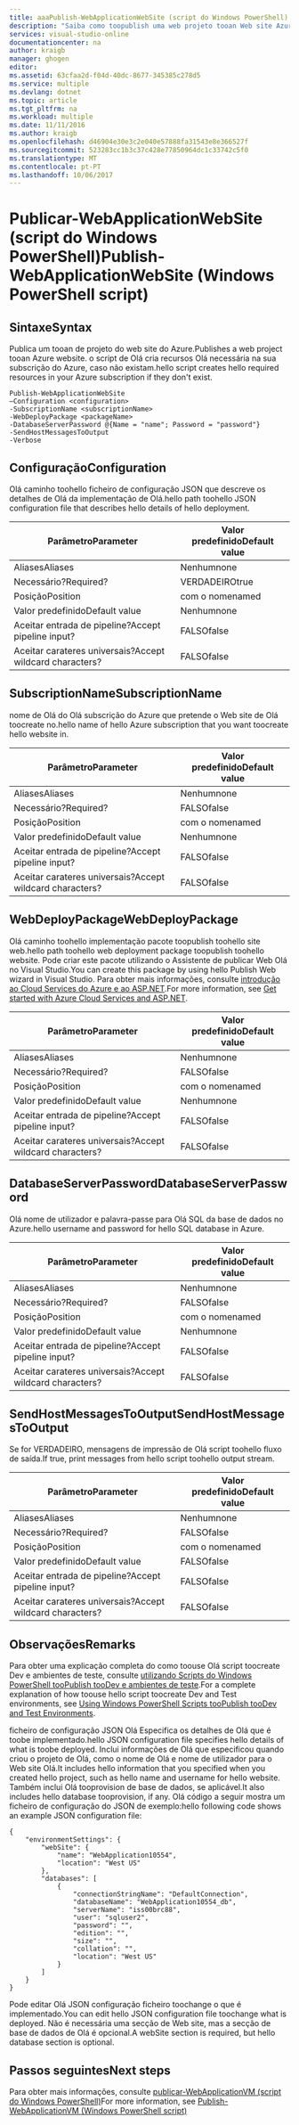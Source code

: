 ```yaml
---
title: aaaPublish-WebApplicationWebSite (script do Windows PowerShell) | Microsoft Docs
description: "Saiba como toopublish uma web projeto tooan Web site Azure. Este script cria recursos Olá necessária na sua subscrição do Azure, caso não existam."
services: visual-studio-online
documentationcenter: na
author: kraigb
manager: ghogen
editor: 
ms.assetid: 63cfaa2d-f04d-40dc-8677-345385c278d5
ms.service: multiple
ms.devlang: dotnet
ms.topic: article
ms.tgt_pltfrm: na
ms.workload: multiple
ms.date: 11/11/2016
ms.author: kraigb
ms.openlocfilehash: d46904e30e3c2e040e57888fa31543e8e366527f
ms.sourcegitcommit: 523283cc1b3c37c428e77850964dc1c33742c5f0
ms.translationtype: MT
ms.contentlocale: pt-PT
ms.lasthandoff: 10/06/2017
---
```

# <a name="publish-webapplicationwebsite-windows-powershell-script"></a><span data-ttu-id="81ae4-104">Publicar-WebApplicationWebSite (script do Windows PowerShell)</span><span class="sxs-lookup"><span data-stu-id="81ae4-104">Publish-WebApplicationWebSite (Windows PowerShell script)</span></span>
## <a name="syntax"></a><span data-ttu-id="81ae4-105">Sintaxe</span><span class="sxs-lookup"><span data-stu-id="81ae4-105">Syntax</span></span>
<span data-ttu-id="81ae4-106">Publica um tooan de projeto do web site do Azure.</span><span class="sxs-lookup"><span data-stu-id="81ae4-106">Publishes a web project tooan Azure website.</span></span> <span data-ttu-id="81ae4-107">o script de Olá cria recursos Olá necessária na sua subscrição do Azure, caso não existam.</span><span class="sxs-lookup"><span data-stu-id="81ae4-107">hello script creates hello required resources in your Azure subscription if they don't exist.</span></span>

    Publish-WebApplicationWebSite
    –Configuration <configuration>
    -SubscriptionName <subscriptionName>
    -WebDeployPackage <packageName>
    -DatabaseServerPassword @{Name = "name"; Password = "password"}
    -SendHostMessagesToOutput
    -Verbose


## <a name="configuration"></a><span data-ttu-id="81ae4-108">Configuração</span><span class="sxs-lookup"><span data-stu-id="81ae4-108">Configuration</span></span>
<span data-ttu-id="81ae4-109">Olá caminho toohello ficheiro de configuração JSON que descreve os detalhes de Olá da implementação de Olá.</span><span class="sxs-lookup"><span data-stu-id="81ae4-109">hello path toohello JSON configuration file that describes hello details of hello deployment.</span></span>

| <span data-ttu-id="81ae4-110">Parâmetro</span><span class="sxs-lookup"><span data-stu-id="81ae4-110">Parameter</span></span> | <span data-ttu-id="81ae4-111">Valor predefinido</span><span class="sxs-lookup"><span data-stu-id="81ae4-111">Default value</span></span> |
| --- | --- |
| <span data-ttu-id="81ae4-112">Aliases</span><span class="sxs-lookup"><span data-stu-id="81ae4-112">Aliases</span></span> |<span data-ttu-id="81ae4-113">Nenhum</span><span class="sxs-lookup"><span data-stu-id="81ae4-113">none</span></span> |
| <span data-ttu-id="81ae4-114">Necessário?</span><span class="sxs-lookup"><span data-stu-id="81ae4-114">Required?</span></span> |<span data-ttu-id="81ae4-115">VERDADEIRO</span><span class="sxs-lookup"><span data-stu-id="81ae4-115">true</span></span> |
| <span data-ttu-id="81ae4-116">Posição</span><span class="sxs-lookup"><span data-stu-id="81ae4-116">Position</span></span> |<span data-ttu-id="81ae4-117">com o nome</span><span class="sxs-lookup"><span data-stu-id="81ae4-117">named</span></span> |
| <span data-ttu-id="81ae4-118">Valor predefinido</span><span class="sxs-lookup"><span data-stu-id="81ae4-118">Default value</span></span> |<span data-ttu-id="81ae4-119">Nenhum</span><span class="sxs-lookup"><span data-stu-id="81ae4-119">none</span></span> |
| <span data-ttu-id="81ae4-120">Aceitar entrada de pipeline?</span><span class="sxs-lookup"><span data-stu-id="81ae4-120">Accept pipeline input?</span></span> |<span data-ttu-id="81ae4-121">FALSO</span><span class="sxs-lookup"><span data-stu-id="81ae4-121">false</span></span> |
| <span data-ttu-id="81ae4-122">Aceitar carateres universais?</span><span class="sxs-lookup"><span data-stu-id="81ae4-122">Accept wildcard characters?</span></span> |<span data-ttu-id="81ae4-123">FALSO</span><span class="sxs-lookup"><span data-stu-id="81ae4-123">false</span></span> |

## <a name="subscriptionname"></a><span data-ttu-id="81ae4-124">SubscriptionName</span><span class="sxs-lookup"><span data-stu-id="81ae4-124">SubscriptionName</span></span>
<span data-ttu-id="81ae4-125">nome de Olá do Olá subscrição do Azure que pretende o Web site de Olá toocreate no.</span><span class="sxs-lookup"><span data-stu-id="81ae4-125">hello name of hello Azure subscription that you want toocreate hello website in.</span></span>

| <span data-ttu-id="81ae4-126">Parâmetro</span><span class="sxs-lookup"><span data-stu-id="81ae4-126">Parameter</span></span> | <span data-ttu-id="81ae4-127">Valor predefinido</span><span class="sxs-lookup"><span data-stu-id="81ae4-127">Default value</span></span> |
| --- | --- |
| <span data-ttu-id="81ae4-128">Aliases</span><span class="sxs-lookup"><span data-stu-id="81ae4-128">Aliases</span></span> |<span data-ttu-id="81ae4-129">Nenhum</span><span class="sxs-lookup"><span data-stu-id="81ae4-129">none</span></span> |
| <span data-ttu-id="81ae4-130">Necessário?</span><span class="sxs-lookup"><span data-stu-id="81ae4-130">Required?</span></span> |<span data-ttu-id="81ae4-131">FALSO</span><span class="sxs-lookup"><span data-stu-id="81ae4-131">false</span></span> |
| <span data-ttu-id="81ae4-132">Posição</span><span class="sxs-lookup"><span data-stu-id="81ae4-132">Position</span></span> |<span data-ttu-id="81ae4-133">com o nome</span><span class="sxs-lookup"><span data-stu-id="81ae4-133">named</span></span> |
| <span data-ttu-id="81ae4-134">Valor predefinido</span><span class="sxs-lookup"><span data-stu-id="81ae4-134">Default value</span></span> |<span data-ttu-id="81ae4-135">Nenhum</span><span class="sxs-lookup"><span data-stu-id="81ae4-135">none</span></span> |
| <span data-ttu-id="81ae4-136">Aceitar entrada de pipeline?</span><span class="sxs-lookup"><span data-stu-id="81ae4-136">Accept pipeline input?</span></span> |<span data-ttu-id="81ae4-137">FALSO</span><span class="sxs-lookup"><span data-stu-id="81ae4-137">false</span></span> |
| <span data-ttu-id="81ae4-138">Aceitar carateres universais?</span><span class="sxs-lookup"><span data-stu-id="81ae4-138">Accept wildcard characters?</span></span> |<span data-ttu-id="81ae4-139">FALSO</span><span class="sxs-lookup"><span data-stu-id="81ae4-139">false</span></span> |

## <a name="webdeploypackage"></a><span data-ttu-id="81ae4-140">WebDeployPackage</span><span class="sxs-lookup"><span data-stu-id="81ae4-140">WebDeployPackage</span></span>
<span data-ttu-id="81ae4-141">Olá caminho toohello implementação pacote toopublish toohello site web.</span><span class="sxs-lookup"><span data-stu-id="81ae4-141">hello path toohello web deployment package toopublish toohello website.</span></span> <span data-ttu-id="81ae4-142">Pode criar este pacote utilizando o Assistente de publicar Web Olá no Visual Studio.</span><span class="sxs-lookup"><span data-stu-id="81ae4-142">You can create this package by using hello Publish Web wizard in Visual Studio.</span></span> <span data-ttu-id="81ae4-143">Para obter mais informações, consulte [introdução ao Cloud Services do Azure e ao ASP.NET](http://go.microsoft.com/fwlink/p/?LinkID=623089).</span><span class="sxs-lookup"><span data-stu-id="81ae4-143">For more information, see [Get started with Azure Cloud Services and ASP.NET](http://go.microsoft.com/fwlink/p/?LinkID=623089).</span></span>

| <span data-ttu-id="81ae4-144">Parâmetro</span><span class="sxs-lookup"><span data-stu-id="81ae4-144">Parameter</span></span> | <span data-ttu-id="81ae4-145">Valor predefinido</span><span class="sxs-lookup"><span data-stu-id="81ae4-145">Default value</span></span> |
| --- | --- |
| <span data-ttu-id="81ae4-146">Aliases</span><span class="sxs-lookup"><span data-stu-id="81ae4-146">Aliases</span></span> |<span data-ttu-id="81ae4-147">Nenhum</span><span class="sxs-lookup"><span data-stu-id="81ae4-147">none</span></span> |
| <span data-ttu-id="81ae4-148">Necessário?</span><span class="sxs-lookup"><span data-stu-id="81ae4-148">Required?</span></span> |<span data-ttu-id="81ae4-149">FALSO</span><span class="sxs-lookup"><span data-stu-id="81ae4-149">false</span></span> |
| <span data-ttu-id="81ae4-150">Posição</span><span class="sxs-lookup"><span data-stu-id="81ae4-150">Position</span></span> |<span data-ttu-id="81ae4-151">com o nome</span><span class="sxs-lookup"><span data-stu-id="81ae4-151">named</span></span> |
| <span data-ttu-id="81ae4-152">Valor predefinido</span><span class="sxs-lookup"><span data-stu-id="81ae4-152">Default value</span></span> |<span data-ttu-id="81ae4-153">Nenhum</span><span class="sxs-lookup"><span data-stu-id="81ae4-153">none</span></span> |
| <span data-ttu-id="81ae4-154">Aceitar entrada de pipeline?</span><span class="sxs-lookup"><span data-stu-id="81ae4-154">Accept pipeline input?</span></span> |<span data-ttu-id="81ae4-155">FALSO</span><span class="sxs-lookup"><span data-stu-id="81ae4-155">false</span></span> |
| <span data-ttu-id="81ae4-156">Aceitar carateres universais?</span><span class="sxs-lookup"><span data-stu-id="81ae4-156">Accept wildcard characters?</span></span> |<span data-ttu-id="81ae4-157">FALSO</span><span class="sxs-lookup"><span data-stu-id="81ae4-157">false</span></span> |

## <a name="databaseserverpassword"></a><span data-ttu-id="81ae4-158">DatabaseServerPassword</span><span class="sxs-lookup"><span data-stu-id="81ae4-158">DatabaseServerPassword</span></span>
<span data-ttu-id="81ae4-159">Olá nome de utilizador e palavra-passe para Olá SQL da base de dados no Azure.</span><span class="sxs-lookup"><span data-stu-id="81ae4-159">hello username and password for hello SQL database in Azure.</span></span>

| <span data-ttu-id="81ae4-160">Parâmetro</span><span class="sxs-lookup"><span data-stu-id="81ae4-160">Parameter</span></span> | <span data-ttu-id="81ae4-161">Valor predefinido</span><span class="sxs-lookup"><span data-stu-id="81ae4-161">Default value</span></span> |
| --- | --- |
| <span data-ttu-id="81ae4-162">Aliases</span><span class="sxs-lookup"><span data-stu-id="81ae4-162">Aliases</span></span> |<span data-ttu-id="81ae4-163">Nenhum</span><span class="sxs-lookup"><span data-stu-id="81ae4-163">none</span></span> |
| <span data-ttu-id="81ae4-164">Necessário?</span><span class="sxs-lookup"><span data-stu-id="81ae4-164">Required?</span></span> |<span data-ttu-id="81ae4-165">FALSO</span><span class="sxs-lookup"><span data-stu-id="81ae4-165">false</span></span> |
| <span data-ttu-id="81ae4-166">Posição</span><span class="sxs-lookup"><span data-stu-id="81ae4-166">Position</span></span> |<span data-ttu-id="81ae4-167">com o nome</span><span class="sxs-lookup"><span data-stu-id="81ae4-167">named</span></span> |
| <span data-ttu-id="81ae4-168">Valor predefinido</span><span class="sxs-lookup"><span data-stu-id="81ae4-168">Default value</span></span> |<span data-ttu-id="81ae4-169">Nenhum</span><span class="sxs-lookup"><span data-stu-id="81ae4-169">none</span></span> |
| <span data-ttu-id="81ae4-170">Aceitar entrada de pipeline?</span><span class="sxs-lookup"><span data-stu-id="81ae4-170">Accept pipeline input?</span></span> |<span data-ttu-id="81ae4-171">FALSO</span><span class="sxs-lookup"><span data-stu-id="81ae4-171">false</span></span> |
| <span data-ttu-id="81ae4-172">Aceitar carateres universais?</span><span class="sxs-lookup"><span data-stu-id="81ae4-172">Accept wildcard characters?</span></span> |<span data-ttu-id="81ae4-173">FALSO</span><span class="sxs-lookup"><span data-stu-id="81ae4-173">false</span></span> |

## <a name="sendhostmessagestooutput"></a><span data-ttu-id="81ae4-174">SendHostMessagesToOutput</span><span class="sxs-lookup"><span data-stu-id="81ae4-174">SendHostMessagesToOutput</span></span>
<span data-ttu-id="81ae4-175">Se for VERDADEIRO, mensagens de impressão de Olá script toohello fluxo de saída.</span><span class="sxs-lookup"><span data-stu-id="81ae4-175">If true, print messages from hello script toohello output stream.</span></span>

| <span data-ttu-id="81ae4-176">Parâmetro</span><span class="sxs-lookup"><span data-stu-id="81ae4-176">Parameter</span></span> | <span data-ttu-id="81ae4-177">Valor predefinido</span><span class="sxs-lookup"><span data-stu-id="81ae4-177">Default value</span></span> |
| --- | --- |
| <span data-ttu-id="81ae4-178">Aliases</span><span class="sxs-lookup"><span data-stu-id="81ae4-178">Aliases</span></span> |<span data-ttu-id="81ae4-179">Nenhum</span><span class="sxs-lookup"><span data-stu-id="81ae4-179">none</span></span> |
| <span data-ttu-id="81ae4-180">Necessário?</span><span class="sxs-lookup"><span data-stu-id="81ae4-180">Required?</span></span> |<span data-ttu-id="81ae4-181">FALSO</span><span class="sxs-lookup"><span data-stu-id="81ae4-181">false</span></span> |
| <span data-ttu-id="81ae4-182">Posição</span><span class="sxs-lookup"><span data-stu-id="81ae4-182">Position</span></span> |<span data-ttu-id="81ae4-183">com o nome</span><span class="sxs-lookup"><span data-stu-id="81ae4-183">named</span></span> |
| <span data-ttu-id="81ae4-184">Valor predefinido</span><span class="sxs-lookup"><span data-stu-id="81ae4-184">Default value</span></span> |<span data-ttu-id="81ae4-185">FALSO</span><span class="sxs-lookup"><span data-stu-id="81ae4-185">false</span></span> |
| <span data-ttu-id="81ae4-186">Aceitar entrada de pipeline?</span><span class="sxs-lookup"><span data-stu-id="81ae4-186">Accept pipeline input?</span></span> |<span data-ttu-id="81ae4-187">FALSO</span><span class="sxs-lookup"><span data-stu-id="81ae4-187">false</span></span> |
| <span data-ttu-id="81ae4-188">Aceitar carateres universais?</span><span class="sxs-lookup"><span data-stu-id="81ae4-188">Accept wildcard characters?</span></span> |<span data-ttu-id="81ae4-189">FALSO</span><span class="sxs-lookup"><span data-stu-id="81ae4-189">false</span></span> |

## <a name="remarks"></a><span data-ttu-id="81ae4-190">Observações</span><span class="sxs-lookup"><span data-stu-id="81ae4-190">Remarks</span></span>
<span data-ttu-id="81ae4-191">Para obter uma explicação completa do como toouse Olá script toocreate Dev e ambientes de teste, consulte [utilizando Scripts do Windows PowerShell tooPublish tooDev e ambientes de teste](vs-azure-tools-publishing-using-powershell-scripts.md).</span><span class="sxs-lookup"><span data-stu-id="81ae4-191">For a complete explanation of how toouse hello script toocreate Dev and Test environments, see [Using Windows PowerShell Scripts tooPublish tooDev and Test Environments](vs-azure-tools-publishing-using-powershell-scripts.md).</span></span>

<span data-ttu-id="81ae4-192">ficheiro de configuração JSON Olá Especifica os detalhes de Olá que é toobe implementado.</span><span class="sxs-lookup"><span data-stu-id="81ae4-192">hello JSON configuration file specifies hello details of what is toobe deployed.</span></span> <span data-ttu-id="81ae4-193">Inclui informações de Olá que especificou quando criou o projeto de Olá, como o nome de Olá e nome de utilizador para o Web site Olá.</span><span class="sxs-lookup"><span data-stu-id="81ae4-193">It includes hello information that you specified when you created hello project, such as hello name and username for hello website.</span></span> <span data-ttu-id="81ae4-194">Também inclui Olá tooprovision de base de dados, se aplicável.</span><span class="sxs-lookup"><span data-stu-id="81ae4-194">It also includes hello database tooprovision, if any.</span></span> <span data-ttu-id="81ae4-195">Olá código a seguir mostra um ficheiro de configuração do JSON de exemplo:</span><span class="sxs-lookup"><span data-stu-id="81ae4-195">hello following code shows an example JSON configuration file:</span></span>

    {
        "environmentSettings": {
            "webSite": {
                "name": "WebApplication10554",
                "location": "West US"
            },
            "databases": [
                {
                    "connectionStringName": "DefaultConnection",
                    "databaseName": "WebApplication10554_db",
                    "serverName": "iss00brc88",
                    "user": "sqluser2",
                    "password": "",
                    "edition": "",
                    "size": "",
                    "collation": "",
                    "location": "West US"
                }
            ]
        }
    }

<span data-ttu-id="81ae4-196">Pode editar Olá JSON configuração ficheiro toochange o que é implementado.</span><span class="sxs-lookup"><span data-stu-id="81ae4-196">You can edit hello JSON configuration file toochange what is deployed.</span></span> <span data-ttu-id="81ae4-197">Não é necessária uma secção de Web site, mas a secção de base de dados de Olá é opcional.</span><span class="sxs-lookup"><span data-stu-id="81ae4-197">A webSite section is required, but hello database section is optional.</span></span>

## <a name="next-steps"></a><span data-ttu-id="81ae4-198">Passos seguintes</span><span class="sxs-lookup"><span data-stu-id="81ae4-198">Next steps</span></span>
<span data-ttu-id="81ae4-199">Para obter mais informações, consulte [publicar-WebApplicationVM (script do Windows PowerShell)](vs-azure-tools-publish-webapplicationvm.md)</span><span class="sxs-lookup"><span data-stu-id="81ae4-199">For more information, see [Publish-WebApplicationVM (Windows PowerShell script)](vs-azure-tools-publish-webapplicationvm.md)</span></span>

